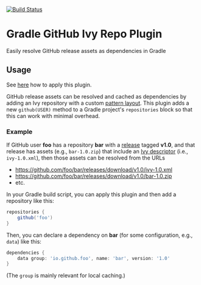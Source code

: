[![Build Status](https://travis-ci.org/psibre/gradle-github-ivy-repo-plugin.svg?branch=master)](https://travis-ci.org/psibre/gradle-github-ivy-repo-plugin)

Gradle GitHub Ivy Repo Plugin
=============================

Easily resolve GitHub release assets as dependencies in Gradle

Usage
-----

See [here](https://plugins.gradle.org/plugin/org.m2ci.msp.github-ivy-repo) how to apply this plugin.

GitHub release assets can be resolved and cached as dependencies by adding an Ivy repository with a custom [pattern layout].
This plugin adds a new `github(USER)` method to a Gradle project's `repositories` block so that this can work with minimal overhead.

### Example

If GitHub user **foo** has a repository **bar** with a [release] tagged **v1.0**, and that release has assets (e.g., `bar-1.0.zip`) that include an [Ivy descriptor] (i.e., `ivy-1.0.xml`), then those assets can be resolved from the URLs
- https://github.com/foo/bar/releases/download/v1.0/ivy-1.0.xml
- https://github.com/foo/bar/releases/download/v1.0/bar-1.0.zip
- etc.

In your Gradle build script, you can apply this plugin and then add a repository like this:
```groovy
repositories {
    github('foo')
}
```
Then, you can declare a dependency on **bar** (for some configuration, e.g., `data`) like this:
```groovy
dependencies {
    data group: 'io.github.foo', name: 'bar', version: '1.0'
}
```
(The `group` is mainly relevant for local caching.)

[pattern layout]: https://docs.gradle.org/4.9/userguide/repository_types.html#sec:defining_custom_pattern_layout_for_an_ivy_repository
[release]: https://help.github.com/articles/about-releases/
[Ivy descriptor]: http://ant.apache.org/ivy/history/2.5.0-rc1/ivyfile.html
